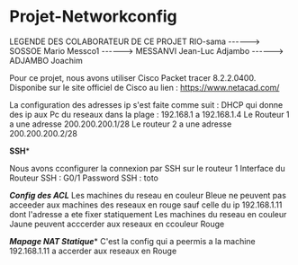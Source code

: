 # Projet-Networkconfig


LEGENDE DES COLABORATEUR DE CE PROJET
RIO-sama ------> SOSSOE Mario
Messco1  ------> MESSANVI Jean-Luc
Adjambo  ------> ADJAMBO Joachim

Pour ce projet, nous avons utiliser Cisco Packet tracer 8.2.2.0400.
Disponibe sur le site officiel de Cisco au lien : https://www.netacad.com/

La configuration des adresses ip s'est faite comme suit : 
DHCP qui donne des ip aux Pc du reseaux dans la plage : 192.168.1 a 192.168.1.4
Le Routeur 1 a une adresse 200.200.200.1/28 
Le routeur 2 a une adresse 200.200.200.2/28

******SSH*******

Nous avons cconfigurer la connexion par SSH sur le routeur 1
Interface du Routeur SSH : G0/1
Password SSH : toto


*****Config des ACL*****
Les machines du reseau en couleur Bleue ne peuvent pas acceeder aux machines des reseaux en rouge sauf celle du ip 192.168.1.11 dont l'adresse a ete fixer statiquement
Les machines du reseau en couleur Jaune peuvent acccerder aux reseaux en ccouleur Rouge


*****Mapage NAT Statique******
C'est la config qui a peermis a la machine 192.168.1.11 a accerder aux reseaux en Rouge





